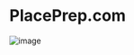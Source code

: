 # PlacePrep.com
![image](https://user-images.githubusercontent.com/100815595/232327705-923e42b2-8ef5-44f6-adf1-3538fc772867.png)

